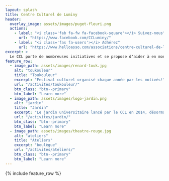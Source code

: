 ```yaml
---
layout: splash
title: Centre Culturel de Luminy
header:
  overlay_image: assets/images/puget-fleuri.png
  actions:
    - label: "<i class='fab fa-fw fa-facebook-square'></i> Suivez-nous"
      url: "https://www.facebook.com/CCLuminy/"
    - label: "<i class='fas fa-users'></i> Adhérez"
      url: "https://www.helloasso.com/associations/centre-culturel-de-luminy/adhesions/adhesions-centre-culturel-de-luminy-ccl"
excerpt: >
  Le CCL porte de nombreuses initiatives et se propose d'aider à en monter de nouvelles ! Son but : remettre les notions de créativité, de connaissance, de collectivité, de partage et d'entraide au coeur de la vie de notre campus universitaire en proposant à toutes les bonnes volontés de participer à construire leur lieu d'étude, de travail ou encore de vie.
feature_row:
  - image_path: assets/images/renard-touk.jpg
    alt: "toukouleur"
    title: "Toukouleur"
    excerpt: "Festival culturel organisé chaque année par les motivés!"
    url: "/activites/toukouleur/"
    btn_class: "btn--primary"
    btn_label: "Learn more"
  - image_path: assets/images/logo-jardin.png
    alt: "jardin"
    title: "Jardin"
    excerpt: "Le jardin universitaire lancé par le CCL en 2014, désormais indépendant"
    url: "/activites/jardin/"
    btn_class: "btn--primary"
    btn_label: "Learn more"
  - image_path: assets/images/theatre-rouge.jpg
    alt: "ateliers"
    title: "Ateliers"
    excerpt: "boulègue"
    url: "/activites/ateliers/"
    btn_class: "btn--primary"
    btn_label: "Learn more"
---
```


{% include feature_row %}
